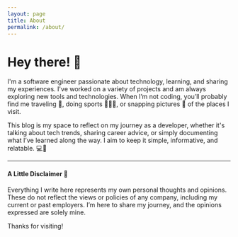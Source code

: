 ```yaml
---
layout: page
title: About
permalink: /about/
---
```


# Hey there! 👋

I'm a software engineer passionate about technology, learning, and sharing my experiences. I've worked on a variety of projects and am always exploring new tools and technologies. When I’m not coding, you’ll probably find me traveling 🛫, doing sports 🏀🏋️‍♂️, or snapping pictures 📸 of the places I visit.

This blog is my space to reflect on my journey as a developer, whether it's talking about tech trends, sharing career advice, or simply documenting what I’ve learned along the way. I aim to keep it simple, informative, and relatable. 💻🚀

---

#### A Little Disclaimer 📝

Everything I write here represents my own personal thoughts and opinions. These do not reflect the views or policies of any company, including my current or past employers. I’m here to share my journey, and the opinions expressed are solely mine.

Thanks for visiting!
